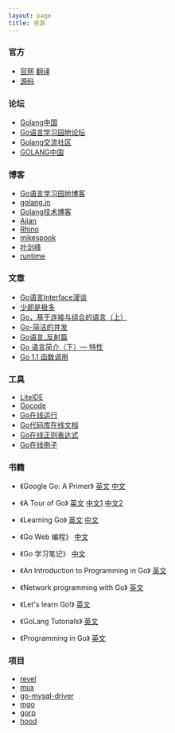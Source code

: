 ```yaml
---
layout: page
title: 资源
---
```


### 官方
* [官网](http://golang.org)
[翻译](http://zh-golang.appsp0t.com)
* [源码](https://code.google.com/p/go)

### 论坛
* [Golang中国](http://www.golang.tc)
* [Go语言学习园地论坛](http://bbs.studygolang.com)
* [Golang交流社区](http://bbs.gocn.im)
* [GOLANG中国](http://www.golangcn.com)

### 博客
* [Go语言学习园地博客](http://blog.studygolang.com)
* [golang.in](http://golang.in)
* [Golang技术博客](http://beego.me)
* [Ajian](http://www.ohlinux.com/category/golang)
* [Rhino](http://golanger.cn/?cat=3)
* [mikespook](http://www.mikespook.com/tag/golang)
* [叶剑峰](http://www.cnblogs.com/yjf512/category/385369.html)
* [runtime](http://runtime.diandian.com/)

### 文章
* [Go语言Interface漫谈](http://www.infoq.com/cn/articles/go-interface-talk)
* [少即是极多](http://coolshell.cn/articles/7771.html)
* [Go，基于连接与组合的语言（上）](http://www.infoq.com/cn/articles/go-based-on-connection-combination-language-1)
* [Go-简洁的并发](http://www.yankay.com/go-clear-concurreny)
* [Go语言_反射篇](http://www.cnblogs.com/yjf512/archive/2012/06/10/2544391.html)
* [Go 语言简介（下）— 特性](http://coolshell.cn/articles/8489.html)
* [Go 1.1 函数调用](http://bbs.gocn.im/thread-118-1-1.html)

### 工具
* [LiteIDE](https://code.google.com/p/golangide)
* [Gocode](https://github.com/nsf/gocode)
* [Go在线运行](http://play.golang.org)
* [Go代码库在线文档](http://godoc.org)
* [Go在线正则表达式](http://regoio.herokuapp.com)
* [Go在线例子](https://gobyexample.com)

### 书籍
* 《Google Go: A Primer》
[英文](http://www.infoq.com/articles/google-go-primer)
[中文](http://www.infoq.com/cn/articles/google-go-primer)

* 《A Tour of Go》
[英文](http://tour.golang.org/#1)
[中文1](http://tour.golanger.com/#1)
[中文2](http://tour.golang.tc/#1)

* 《Learning Go》
[英文](http://www.miek.nl/projects/learninggo/index.html)
[中文](http://www.mikespook.com/learning-go)

* 《Go Web 编程》
[中文](https://github.com/astaxie/build-web-application-with-golang/blob/master/preface.md)

* 《Go 学习笔记》
[中文](https://github.com/qyuhen/book)

* 《An Introduction to Programming in Go》
[英文](http://www.golang-book.com)

* 《Network programming with Go》
[英文](http://jan.newmarch.name/go)

* 《Let's learn Go!》
[英文](http://go-book.appsp0t.com)

* 《GoLang Tutorials》
[英文](http://golangtutorials.blogspot.com/2011/05/table-of-contents.html)

* 《Programming in Go》
[英文](http://www.qtrac.eu/gobook.html)

### 项目
* [revel](https://github.com/robfig/revel)
* [mux](https://github.com/gorilla/mux)
* [go-mysql-driver](https://code.google.com/p/go-mysql-driver)
* [mgo](https://launchpad.net/mgo)
* [gorp](https://github.com/coopernurse/gorp)
* [hood](https://github.com/eaigner/hood)

